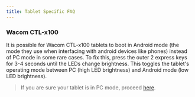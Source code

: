 ```yaml
---
title: Tablet Specific FAQ
---
```


### Wacom CTL-x100

It is possible for Wacom CTL-x100 tablets to boot in Android mode (the mode they use when interfacing with android devices like phones) instead of PC mode in some rare cases. To fix this, press
the outer 2 express keys for 3-4 seconds until the LEDs change brightness. This toggles the tablet's operating mode
between PC (high LED brightness) and Android mode (low LED brightness).

> If you are sure your tablet is in PC mode, proceed [here](#troubleshooting).
